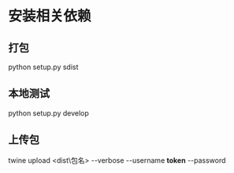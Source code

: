 # 安装相关依赖



## 打包

python setup.py sdist

## 本地测试

python setup.py develop

## 上传包

twine upload <dist\包名>  --verbose --username __token__ --password <tokenAPI>